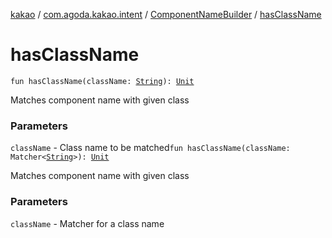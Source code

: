 [kakao](../../index.md) / [com.agoda.kakao.intent](../index.md) / [ComponentNameBuilder](index.md) / [hasClassName](./has-class-name.md)

# hasClassName

`fun hasClassName(className: `[`String`](https://kotlinlang.org/api/latest/jvm/stdlib/kotlin/-string/index.html)`): `[`Unit`](https://kotlinlang.org/api/latest/jvm/stdlib/kotlin/-unit/index.html)

Matches component name with given class

### Parameters

`className` - Class name to be matched`fun hasClassName(className: Matcher<`[`String`](https://kotlinlang.org/api/latest/jvm/stdlib/kotlin/-string/index.html)`>): `[`Unit`](https://kotlinlang.org/api/latest/jvm/stdlib/kotlin/-unit/index.html)

Matches component name with given class

### Parameters

`className` - Matcher for a class name